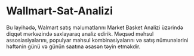 # Wallmart-Sat-Analizi
Bu layihədə, Walmart satış məlumatlarını Market Basket Analizi üzərində diqqət mərkəzində saxlayaraq analiz edirik. Məqsəd məhsul assosiasiyalarını, populyar məhsul kombinasiyalarını və satış nümunələrini həftənin günü və günün saatına əsasən təyin etməkdir.
